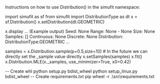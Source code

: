 Instructions on how to use Distribution() in the simufit namespace:

import simufit as sf
from simufit import DistributionType as dt
x = sf.Distribution()
x.setDistribution(dt.GEOMETRIC)

x.display
... (Example output)
Seed:  None
Range:  None - None
Size:  None
Samples:  []
Continuous:  None
Discrete: None
Distribution:  DistributionType.GEOMETRIC
...

samples = x.Distribution.sample(p=0.5,size=10) # In the future we can directly set the _sample value directly
x.setSamples(samples)
x.fit() 
x.Distribution.MLE(x._samples, use_minimizer=True, x0=0.42)





-- Create whl
python setup.py bdist_wheel
python setup_linux.py bdist_wheel
-- Create requirements.txt
pip wheel -r .\src\requirements.txt
